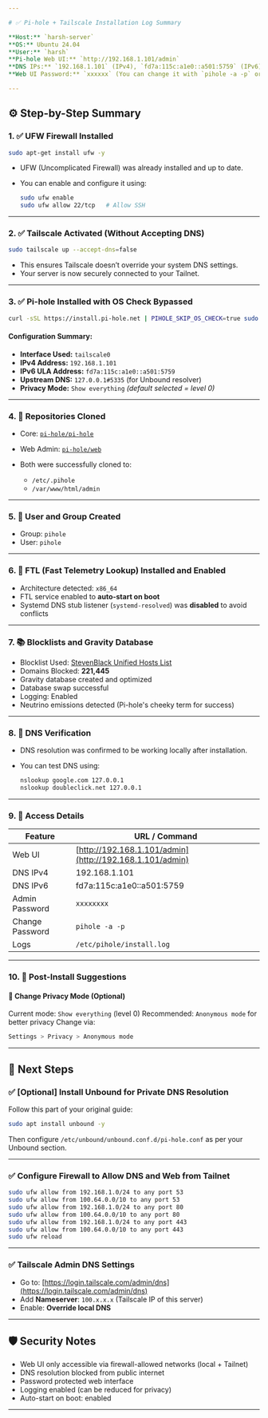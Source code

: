 ```yaml
---

# ✅ Pi-hole + Tailscale Installation Log Summary

**Host:** `harsh-server`
**OS:** Ubuntu 24.04
**User:** `harsh`
**Pi-hole Web UI:** `http://192.168.1.101/admin`
**DNS IPs:** `192.168.1.101` (IPv4), `fd7a:115c:a1e0::a501:5759` (IPv6)
**Web UI Password:** `xxxxxx` (You can change it with `pihole -a -p` or `sudo pihole setpassword` )

---
```


## ⚙️ Step-by-Step Summary

### 1. ✅ UFW Firewall Installed

```bash
sudo apt-get install ufw -y
```

* UFW (Uncomplicated Firewall) was already installed and up to date.
* You can enable and configure it using:

  ```bash
  sudo ufw enable
  sudo ufw allow 22/tcp   # Allow SSH
  ```

---

### 2. ✅ Tailscale Activated (Without Accepting DNS)

```bash
sudo tailscale up --accept-dns=false
```

* This ensures Tailscale doesn’t override your system DNS settings.
* Your server is now securely connected to your Tailnet.

---

### 3. ✅ Pi-hole Installed with OS Check Bypassed

```bash
curl -sSL https://install.pi-hole.net | PIHOLE_SKIP_OS_CHECK=true sudo -E bash
```

#### Configuration Summary:

* **Interface Used:** `tailscale0`
* **IPv4 Address:** `192.168.1.101`
* **IPv6 ULA Address:** `fd7a:115c:a1e0::a501:5759`
* **Upstream DNS:** `127.0.0.1#5335` (for Unbound resolver)
* **Privacy Mode:** `Show everything` *(default selected = level 0)*

---

### 4. 📁 Repositories Cloned

* Core: [`pi-hole/pi-hole`](https://github.com/pi-hole/pi-hole)
* Web Admin: [`pi-hole/web`](https://github.com/pi-hole/web)
* Both were successfully cloned to:

  * `/etc/.pihole`
  * `/var/www/html/admin`

---

### 5. 👥 User and Group Created

* Group: `pihole`
* User: `pihole`

---

### 6. 🧠 FTL (Fast Telemetry Lookup) Installed and Enabled

* Architecture detected: `x86_64`
* FTL service enabled to **auto-start on boot**
* Systemd DNS stub listener (`systemd-resolved`) was **disabled** to avoid conflicts

---

### 7. 📚 Blocklists and Gravity Database

* Blocklist Used: [StevenBlack Unified Hosts List](https://raw.githubusercontent.com/StevenBlack/hosts/master/hosts)
* Domains Blocked: **221,445**
* Gravity database created and optimized
* Database swap successful
* Logging: Enabled
* Neutrino emissions detected (Pi-hole's cheeky term for success)

---

### 8. 🧪 DNS Verification

* DNS resolution was confirmed to be working locally after installation.
* You can test DNS using:

  ```bash
  nslookup google.com 127.0.0.1
  nslookup doubleclick.net 127.0.0.1
  ```

---

### 9. 🔐 Access Details

| Feature         | URL / Command                                            |
| --------------- | -------------------------------------------------------- |
| Web UI          | [http://192.168.1.101/admin](http://192.168.1.101/admin) |
| DNS IPv4        | 192.168.1.101                                            |
| DNS IPv6        | fd7a:115c\:a1e0::a501:5759                               |
| Admin Password  | `xxxxxxxx`                                               |
| Change Password | `pihole -a -p`                                           |
| Logs            | `/etc/pihole/install.log`                                |

---

### 10. 🔁 Post-Install Suggestions

#### 🔧 Change Privacy Mode (Optional)

Current mode: `Show everything` (level 0)
Recommended: `Anonymous mode` for better privacy
Change via:

```bash
Settings > Privacy > Anonymous mode
```

---

## 📌 Next Steps

### ✅ \[Optional] Install Unbound for Private DNS Resolution

Follow this part of your original guide:

```bash
sudo apt install unbound -y
```

Then configure `/etc/unbound/unbound.conf.d/pi-hole.conf` as per your Unbound section.

---

### ✅ Configure Firewall to Allow DNS and Web from Tailnet

```bash
sudo ufw allow from 192.168.1.0/24 to any port 53
sudo ufw allow from 100.64.0.0/10 to any port 53
sudo ufw allow from 192.168.1.0/24 to any port 80
sudo ufw allow from 100.64.0.0/10 to any port 80
sudo ufw allow from 192.168.1.0/24 to any port 443
sudo ufw allow from 100.64.0.0/10 to any port 443
sudo ufw reload
```

---

### ✅ Tailscale Admin DNS Settings

* Go to: [https://login.tailscale.com/admin/dns](https://login.tailscale.com/admin/dns)
* Add **Nameserver**: `100.x.x.x` (Tailscale IP of this server)
* Enable: **Override local DNS**

---

## 🛡️ Security Notes

* Web UI only accessible via firewall-allowed networks (local + Tailnet)
* DNS resolution blocked from public internet
* Password protected web interface
* Logging enabled (can be reduced for privacy)
* Auto-start on boot: enabled

---
